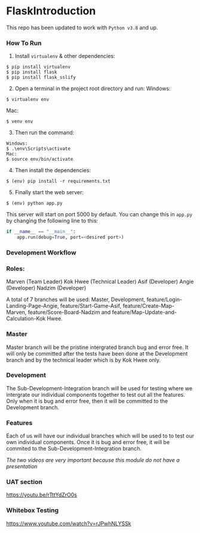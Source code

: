 # FlaskIntroduction

This repo has been updated to work with `Python v3.8` and up.

### How To Run ###
1. Install `virtualenv` & other dependencies:
 ```
 $ pip install virtualenv
 $ pip install flask
 $ pip install flask_sslify
```

2. Open a terminal in the project root directory and run:
Windows:
```
$ virtualenv env
```
Mac:
```
$ venv env
```

3. Then run the command:
```
Windows:
$ .\env\Scripts\activate
Mac:
$ source env/bin/activate
```

4. Then install the dependencies:
```
$ (env) pip install -r requirements.txt
```

5. Finally start the web server:
```
$ (env) python app.py
```

This server will start on port 5000 by default. You can change this in `app.py` by changing the following line to this:

```python
if __name__ == "__main__":
    app.run(debug=True, port=<desired port>)
```

### Development Workflow ###

### Roles: ###
Marven (Team Leader)
Kok Hwee (Technical Leader)
Asif (Developer)
Angie (Developer)
Nadzim (Developer)

A total of 7 branches will be used: Master, Development, feature/Login-Landing-Page-Angie, feature/Start-Game-Asif, feature/Create-Map-Marven, feature/Score-Board-Nadzim and feature/Map-Update-and-Calculation-Kok Hwee.

### Master ###
Master branch will be the pristine intergrated branch bug and error free.
It will only be committed after the tests have been done at the Development branch and by the technical leader which is
by Kok Hwee only.

### Development ###
The Sub-Development-Integration branch will be used for testing where we intergrate our individual components together
to test out all the features. Only when it is bug and error free, then it will be committed to
the Development branch.

### Features ###
Each of us will have our individual branches which will be used to to test our own individual components.
Once it is bug and error free, it will be commited to the Sub-Development-Integration branch.


*The two videos are very important because this module do not have a presentation*
### UAT section ###
https://youtu.be/rTttYdZrO0s


### Whitebox Testing ###
https://www.youtube.com/watch?v=rJPwhNLYSSk
